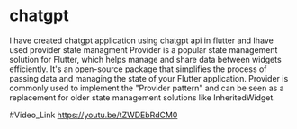# chatgpt
I have created chatgpt application using chatgpt api in flutter and Ihave used provider state managment
Provider is a popular state management solution for Flutter, which helps manage and share data between widgets efficiently. It's an open-source package that simplifies the process of passing data and managing the state of your Flutter application. Provider is commonly used to implement the "Provider pattern" and can be seen as a replacement for older state management solutions like InheritedWidget.

#Video_Link
https://youtu.be/tZWDEbRdCM0
